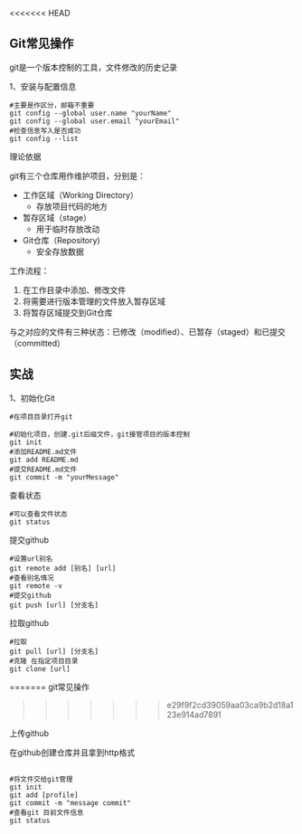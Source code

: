 <<<<<<< HEAD
## Git常见操作

git是一个版本控制的工具，文件修改的历史记录

1、安装与配置信息

```shell
#主要是作区分，邮箱不重要
git config --global user.name "yourName"
git config --global user.email "yourEmail"
#检查信息写入是否成功
git config --list
```

理论依据

git有三个仓库用作维护项目，分别是：

- 工作区域（Working Directory）
  - 存放项目代码的地方
- 暂存区域（stage）
  - 用于临时存放改动
- Git仓库（Repository)
  - 安全存放数据

工作流程：

1. 在工作目录中添加、修改文件
2. 将需要进行版本管理的文件放入暂存区域
3. 将暂存区域提交到Git仓库

与之对应的文件有三种状态：已修改（modified）、已暂存（staged）和已提交（committed）

## 实战

1、初始化Git

```shell
#在项目目录打开git

#初始化项目，创建.git后缀文件，git接管项目的版本控制
git init
#添加README.md文件
git add README.md
#提交README.md文件
git commit -m "yourMessage"
```

查看状态

```shell
#可以查看文件状态
git status
```



提交github

```shell
#设置url别名
git remote add [别名] [url]
#查看别名情况
git remote -v
#提交github
git push [url] [分支名]
```

拉取github

```shell
#拉取
git pull [url] [分支名]
#克隆 在指定项目目录
git clone [url]
```






=======
git常见操作
>>>>>>> e29f9f2cd39059aa03ca9b2d18a123e914ad7891

上传github

在github创建仓库并且拿到http格式

 ```git
 
 #将文件交给git管理
 git init 
 git add [profile]
 git commit -m "message commit"
 #查看git 目前文件信息
 git status 
 
 
 ```

